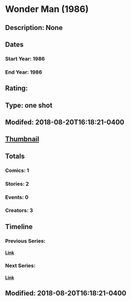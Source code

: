 # Wonder Man (1986)
## Description: None
## Dates
### Start Year: 1986
### End Year: 1986
## Rating: 
## Type: one shot
## Modifed: 2018-08-20T16:18:21-0400
## [Thumbnail](http://i.annihil.us/u/prod/marvel/i/mg/b/40/image_not_available.jpg)
## Totals
### Comics: 1
### Stories: 2
### Events: 0
### Creators: 3
## Timeline
### Previous Series: 
#### [Link]()
### Next Series: 
#### [Link]()
## Modified: 2018-08-20T16:18:21-0400